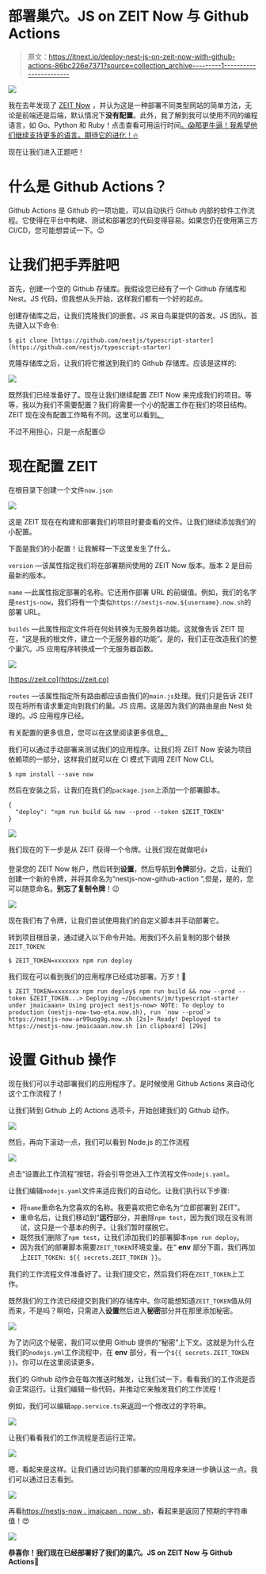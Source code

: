 # 部署巢穴。JS on ZEIT Now 与 Github Actions

> 原文：<https://itnext.io/deploy-nest-js-on-zeit-now-with-github-actions-86bc226e7371?source=collection_archive---------1----------------------->

![](img/82108b03b6ac4e2f705e4b290488fb52.png)

我在去年发现了 [ZEIT Now](https://zeit.co) ，并认为这是一种部署不同类型网站的简单方法，无论是前端还是后端，默认情况下**没有配置**。此外，我了解到我可以使用不同的编程语言，如 Go、Python 和 Ruby！点击查看可用运行时间[。😱那更牛逼！我希望他们继续支持更多的语言。期待它的进化！🔥](https://zeit.co/docs/runtimes#official-runtimes)

现在让我们进入正题吧！

# 什么是 Github Actions？

Github Actions 是 Github 的一项功能，可以自动执行 Github 内部的软件工作流程。它使得在平台中构建、测试和部署您的代码变得容易。如果您仍在使用第三方 CI/CD，您可能想尝试一下。😉

# 让我们把手弄脏吧

首先，创建一个空的 Github 存储库。我假设您已经有了一个 Github 存储库和 Nest。JS 代码，但我想从头开始，这样我们都有一个好的起点。

创建存储库之后，让我们克隆我们的嵌套。JS 来自鸟巢提供的首发。JS 团队。首先键入以下命令:

```
$ git clone [https://github.com/nestjs/typescript-starter](https://github.com/nestjs/typescript-starter)
```

克隆存储库之后，让我们将它推送到我们的 Github 存储库。应该是这样的:

![](img/6e6e202a8264158df40d697ffe140a47.png)

既然我们已经准备好了。现在让我们继续配置 ZEIT Now 来完成我们的项目。等等，我以为我们不需要配置？我们将需要一个小的配置工作在我们的项目结构。ZEIT 现在没有配置工作略有不同。这里可以看到[。](https://zeit.co/docs/runtimes#official-runtimes/node-js)

不过不用担心，只是一点配置😉

# 现在配置 ZEIT

在根目录下创建一个文件`now.json`

![](img/11536acace464c55b6a669e0b8ce8040.png)

这是 ZEIT 现在在构建和部署我们的项目时要查看的文件。让我们继续添加我们的小配置。

下面是我们的小配置！让我解释一下这里发生了什么。

`version` —该属性指定我们将在部署期间使用的 ZEIT Now 版本。版本 2 是目前最新的版本。

`name` —此属性指定部署的名称。它还用作部署 URL 的前缀值。例如，我们的名字是`nestjs-now`，我们将有一个类似`https://nestjs-now.${username}.now.sh`的部署 URL。

`builds` —此属性指定文件将在何处转换为无服务器功能。这就像告诉 ZEIT 现在，“这是我的根文件，建立一个无服务器的功能”。是的，我们正在改造我们的整个巢穴。JS 应用程序转换成一个无服务器函数。

![](img/edd84852fbee709ba5c20f576effa8a9.png)

[https://zeit.co](https://zeit.co)

`routes` —该属性指定所有路由都应该由我们的`main.js`处理。我们只是告诉 ZEIT 现在将所有请求重定向到我们的巢。JS 应用。这是因为我们的路由是由 Nest 处理的。JS 应用程序已经。

有关配置的更多信息，您可以在这里阅读更多信息[。](https://zeit.co/docs/configuration)

我们可以通过手动部署来测试我们的应用程序。让我们将 ZEIT Now 安装为项目依赖项的一部分，这样我们就可以在 CI 模式下调用 ZEIT Now CLI。

```
$ npm install --save now
```

然后在安装之后，让我们在我们的`package.json`上添加一个部署脚本。

```
{
  "deploy": "npm run build && now --prod --token $ZEIT_TOKEN"
} 
```

![](img/ac5b1bbd444c77596b237bc1843c056c.png)

我们现在的下一步是从 ZEIT 获得一个令牌。让我们现在就做吧👍

登录您的 ZEIT Now 帐户，然后转到**设置**，然后导航到**令牌**部分。之后，让我们创建一个新的令牌，并将其命名为“nestjs-now-github-action ”,但是，是的，您可以随意命名。**别忘了复制令牌**！😉

![](img/e0ef31cd8af9f31146f9e51cbbaeb9c8.png)

现在我们有了令牌，让我们尝试使用我们的自定义脚本并手动部署它。

转到项目根目录，通过键入以下命令开始。用我们不久前复制的那个替换`ZEIT_TOKEN`:

```
$ ZEIT_TOKEN=xxxxxxx npm run deploy
```

我们现在可以看到我们的应用程序已经成功部署。万岁！🚀

```
$ ZEIT_TOKEN=xxxxxxx npm run deploy$ npm run build && now --prod --token $ZEIT_TOKEN...> Deploying ~/Documents/jm/typescript-starter under jmaicaaan> Using project nestjs-now> NOTE: To deploy to production (nestjs-now-two-eta.now.sh), run `now --prod`> https://nestjs-now-ar99uog9g.now.sh [2s]> Ready! Deployed to https://nestjs-now.jmaicaaan.now.sh [in clipboard] [29s]
```

# 设置 Github 操作

现在我们可以手动部署我们的应用程序了。是时候使用 Github Actions 来自动化这个工作流程了！

让我们转到 Github 上的 Actions 选项卡，开始创建我们的 Github 动作。

![](img/d8a5e56653aedac0bc87ac2a2e9ff174.png)

然后，再向下滚动一点，我们可以看到 Node.js 的工作流程

![](img/fa62b36beaee074d8a15378b5e03d999.png)

点击“设置此工作流程”按钮，将会引导您进入工作流程文件`nodejs.yaml`。

让我们编辑`nodejs.yaml`文件来适应我们的自动化。让我们执行以下步骤:

*   将`name`重命名为您喜欢的名称。我更喜欢把它命名为“立即部署到 ZEIT”。
*   重命名后，让我们移动到“**运行**部分，并删除`npm test`，因为我们现在没有测试，这只是一个基本的例子。让我们暂时摆脱它。
*   既然我们删除了`npm test`，让我们添加我们的部署脚本`npm run deploy`。
*   因为我们的部署脚本需要`ZEIT_TOKEN`环境变量。在“ **env** 部分下面，我们再加上`ZEIT_TOKEN: ${{ secrets.ZEIT_TOKEN }}`。

我们的工作流程文件准备好了。让我们提交它，然后我们将在`ZEIT_TOKEN`上工作。

既然我们的工作流已经提交到我们的存储库中。你可能想知道`ZEIT_TOKEN`值从何而来，不是吗？啊哈，只需进入**设置**然后进入**秘密**部分并在那里添加秘密。

![](img/d43471e005842072d1597ad4e501af07.png)

为了访问这个秘密，我们可以使用 Github 提供的“秘密”上下文。这就是为什么在我们的`nodejs.yml`工作流程中，在 **env** 部分，有一个`${{ secrets.ZEIT_TOKEN }}`。你可以在这里阅读更多。

我们的 Github 动作会在每次推送时触发，让我们试一下，看看我们的工作流是否会正常运行。让我们编辑一些代码，并推动它来触发我们的工作流程！

例如，我们可以编辑`app.service.ts`来返回一个修改过的字符串。

![](img/8066f90af24c90b5da0fdb5f9e112d43.png)

让我们看看我们的工作流程是否运行正常。

![](img/5fd0469493dda3085f7ee0d6ce40fc51.png)

嗯，看起来是这样。让我们通过访问我们部署的应用程序来进一步确认这一点。我们可以通过日志看到。

![](img/1301c6c6006fbecebfc07c11971ed4c3.png)

再看[https://nestjs-now . jmaicaan . now . sh](https://nestjs-now.jmaicaaan.now.sh)，看起来是返回了预期的字符串值！😍

![](img/74592a0f79b3f0722f8cc14a5b95e86f.png)

**恭喜你！我们现在已经部署好了我们的巢穴。JS on ZEIT Now 与 Github Actions🎉**